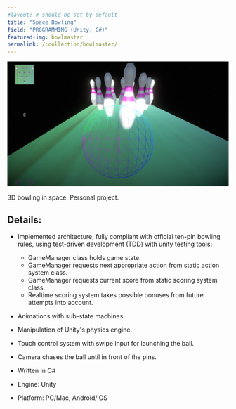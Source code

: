 ```yaml
---
#layout: # should be set by default
title: "Space Bowling"
field: "PROGRAMMING (Unity, C#)"
featured-img: bowlmaster
permalink: /:collection/bowlmaster/
---
```

![alt text](/assets/img/portfolio/bowlmaster.jpg "Logo Title Text 1")

3D bowling in space. Personal project.

## Details:
- Implemented architecture, fully compliant with official ten-pin bowling rules, using test-driven development (TDD) with unity testing tools:
  - GameManager class holds game state. 
  - GameManager requests next appropriate action from static action system class.
  - GameManager requests current score from static scoring system class.
  - Realtime scoring system takes possible bonuses from future attempts into account.
- Animations with sub-state machines.
- Manipulation of Unity's physics engine.
- Touch control system with swipe input for launching the ball.
- Camera chases the ball until in front of the pins.

- Written in C#
- Engine: Unity
- Platform: PC/Mac, Android/iOS